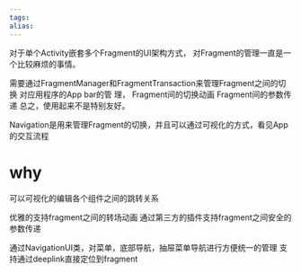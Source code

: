 ```yaml
---
tags: 
alias:
---
```

对于单个Activity嵌套多个Fragment的UI架构方式， 对Fragment的管理一直是一个比较麻烦的事情。

需要通过FragmentManager和FragmentTransaction来管理Fragment之间的切换 对应用程序的App bar的管 理， Fragment间的切换动画 Fragment间的参数传递 总之，使用起来不是特别友好。

Navigation是用来管理Fragment的切换，并且可以通过可视化的方式，看见App的交互流程

# why
可以可视化的编辑各个组件之间的跳转关系

优雅的支持fragment之间的转场动画 通过第三方的插件支持fragment之间安全的参数传递

通过NavigationUI类，对菜单，底部导航，抽屉菜单导航进行方便统一的管理 支持通过deeplink直接定位到fragment


